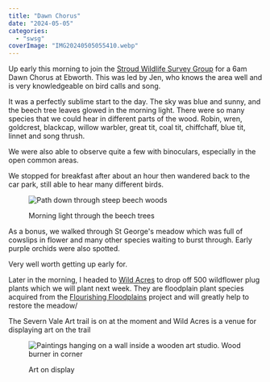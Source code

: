 ```yaml
---
title: "Dawn Chorus"
date: "2024-05-05"
categories: 
  - "swsg"
coverImage: "IMG20240505055410.webp"
---
```


Up early this morning to join the [Stroud Wildlife Survey Group](https://stroudwildlifesurvey.org.uk) for a 6am Dawn Chorus at Ebworth. This was led by Jen, who knows the area well and is very knowledgeable on bird calls and song.

It was a perfectly sublime start to the day. The sky was blue and sunny, and the beech tree leaves glowed in the morning light. There were so many species that we could hear in different parts of the wood. Robin, wren, goldcrest, blackcap, willow warbler, great tit, coal tit, chiffchaff, blue tit, linnet and song thrush.

We were also able to observe quite a few with binoculars, especially in the open common areas.

We stopped for breakfast after about an hour then wandered back to the car park, still able to hear many different birds.

<figure>

![Path down through steep beech woods](images/IMG20240505063603-1024x576.webp)

<figcaption>

Morning light through the beech trees

</figcaption>

</figure>

As a bonus, we walked through St George's meadow which was full of cowslips in flower and many other species waiting to burst through. Early purple orchids were also spotted.

Very well worth getting up early for.

Later in the morning, I headed to [Wild Acres](https://wildacres.org.uk/) to drop off 500 wildflower plug plants which we will plant next week. They are floodplain plant species acquired from the [Flourishing Floodplains](https://www.wwt.org.uk/our-work/projects/flourishing-floodplains/) project and will greatly help to restore the meadow/

The Severn Vale Art trail is on at the moment and Wild Acres is a venue for displaying art on the trail

<figure>

![Paintings hanging on a wall inside a wooden art studio. Wood burner in corner](images/IMG20240505102546-1024x576.webp)

<figcaption>

Art on display

</figcaption>

</figure>
